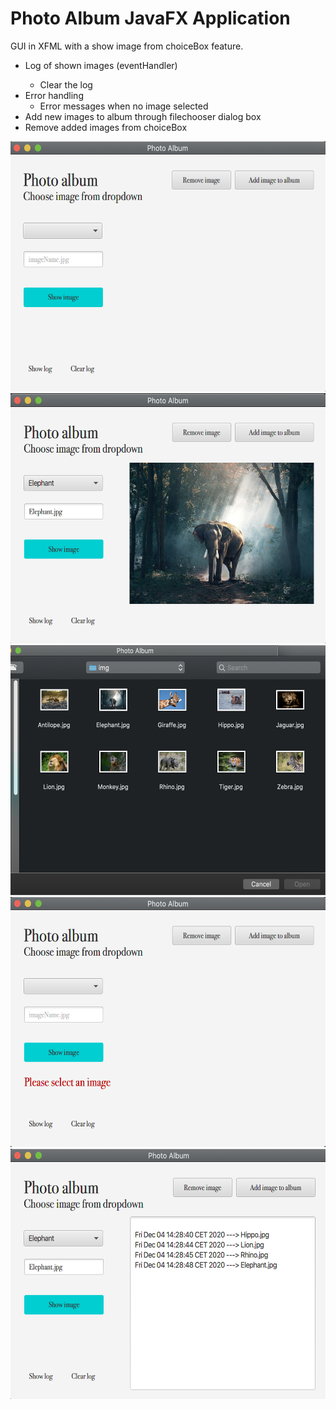 # Photo Album JavaFX Application 

GUI in XFML with a show image from choiceBox feature. 
- Log of shown images  (eventHandler<Action>)
  - Clear the log
- Error handling 
  - Error messages when no image selected
- Add new images to album through filechooser dialog box 
- Remove added images from choiceBox

<img src="https://github.com/sasaje/PhotoAlbumJavaFX/blob/master/src/preview/PhotoAlbumNoImage.png" height="400" width="600">
<img src="https://github.com/sasaje/PhotoAlbumJavaFX/blob/master/src/preview/PhotoAlbumShowImage.png" height="400" width="600">
<img src="https://github.com/sasaje/PhotoAlbumJavaFX/blob/master/src/preview/addImage.png" height="400" width="600">
<img src="https://github.com/sasaje/PhotoAlbumJavaFX/blob/master/src/preview/errorMessage.png" height="400" width="600">
<img src="https://github.com/sasaje/PhotoAlbumJavaFX/blob/master/src/preview/ShowLogFeature.png" height="400" width="600">
